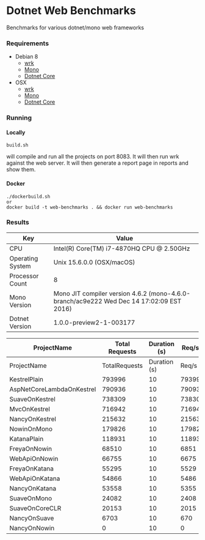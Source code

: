 # Dotnet Web Benchmarks

Benchmarks for various dotnet/mono web frameworks

### Requirements
* Debian 8
  * [wrk](https://github.com/wg/wrk/wiki/Installing-Wrk-on-Linux)
  * [Mono](http://www.mono-project.com/download/)
  * [Dotnet Core](https://www.microsoft.com/net/core#linuxdebian)
* OSX
  * [wrk](https://github.com/wg/wrk/wiki/Installing-wrk-on-OSX)
  * [Mono](http://www.mono-project.com/download/)
  * [Dotnet Core](https://www.microsoft.com/net/core#macos)
  
### Running
#### Locally

```
build.sh
``` 
will compile and run all the projects on port 8083.  It will then run wrk against the web server.  It will then generate a report page in reports and show them.


#### Docker

```
./dockerbuild.sh
or
docker build -t web-benchmarks . && docker run web-benchmarks
```


### Results

Key | Value 
--- | --- 
CPU | Intel(R) Core(TM) i7-4870HQ CPU @ 2.50GHz
Operating System | Unix 15.6.0.0 (OSX/macOS)
Processor Count |	8
Mono Version	| Mono JIT compiler version 4.6.2 (mono-4.6.0-branch/ac9e222 Wed Dec 14 17:02:09 EST 2016)
Dotnet Version |1.0.0-preview2-1-003177


ProjectName | Total Requests | Duration (s) |  Req/s
--- | --- | --- | --- 
ProjectName               | TotalRequests | Duration (s) | Req/s 
KestrelPlain              | 793996        | 10           | 79399 
AspNetCoreLambdaOnKestrel | 790936        | 10           | 79093 
SuaveOnKestrel            | 738309        | 10           | 73830 
MvcOnKestrel              | 716942        | 10           | 71694 
NancyOnKestrel            | 215632        | 10           | 21563 
NowinOnMono               | 179826        | 10           | 17982 
KatanaPlain               | 118931        | 10           | 11893 
FreyaOnNowin              | 68510         | 10           | 6851  
WebApiOnNowin             | 66755         | 10           | 6675  
FreyaOnKatana             | 55295         | 10           | 5529  
WebApiOnKatana            | 54866         | 10           | 5486  
NancyOnKatana             | 53558         | 10           | 5355  
SuaveOnMono               | 24082         | 10           | 2408  
SuaveOnCoreCLR            | 20153         | 10           | 2015  
NancyOnSuave              | 6703          | 10           | 670   
NancyOnNowin              | 0             | 10           | 0     
